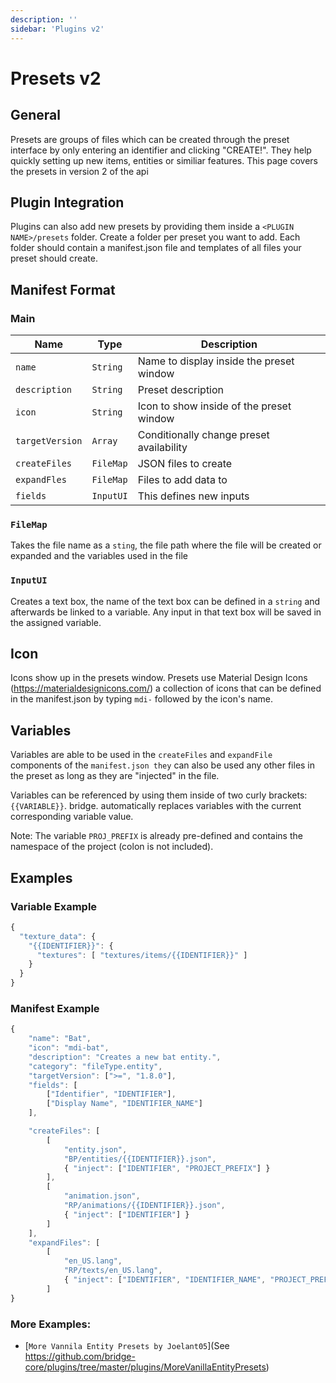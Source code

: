 ```yaml
---
description: ''
sidebar: 'Plugins v2'
---
```


# Presets v2

## General

Presets are groups of files which can be created through the preset interface by only entering an identifier and clicking "CREATE!". They help quickly setting up new items, entities or similiar features. This page covers the presets in version 2 of the api

## Plugin Integration

Plugins can also add new presets by providing them inside a `<PLUGIN NAME>/presets` folder. Create a folder per preset you want to add. Each folder should contain a manifest.json file and templates of all files your preset should create.

## Manifest Format

### Main

| Name                                 | Type                  | Description                              |
| ------------------------------------ | --------------------- | ---------------------------------------- |
| `name`                               | `String`              | Name to display inside the preset window |
| `description`                        | `String`              | Preset description                       |
| `icon`                               | `String`              | Icon to show inside of the preset window |
| `targetVersion`                      | `Array`               | Conditionally change preset availability |
| `createFiles`                        | `FileMap`             | JSON files to create                     |
| `expandFles`                         | `FileMap`             | Files to add data to                     |
| `fields`                             | `InputUI`             | This defines new inputs                  |

### `FileMap`

Takes the file name as a `sting`, the file path where the file will be created or expanded and the variables used in the file

### `InputUI`

Creates a text box, the name of the text box can be defined in a `string` and afterwards be linked to a variable. Any input in that text box will be saved in the assigned variable.



## Icon
Icons show up in the presets window. Presets use Material Design Icons (https://materialdesignicons.com/) a collection of icons that can be defined in the manifest.json by typing `mdi-` followed by the icon's name.

## Variables

Variables are able to be used in the `createFiles` and `expandFile` components of the `manifest.json they` can also be used any other files in the preset as long as they are "injected" in the file.

Variables can be referenced by using them inside of two curly brackets: `{{VARIABLE}}`. bridge. automatically replaces variables with the current corresponding variable value.

Note: The variable `PROJ_PREFIX` is already pre-defined and contains the namespace of the project (colon is not included).


## Examples


### Variable Example

```javascript
{
  "texture_data": {
    "{{IDENTIFIER}}": {
      "textures": [ "textures/items/{{IDENTIFIER}}" ]
    }
  }
}
```


### Manifest Example

```javascript
{
	"name": "Bat",
	"icon": "mdi-bat",
	"description": "Creates a new bat entity.",
	"category": "fileType.entity",
	"targetVersion": [">=", "1.8.0"],
	"fields": [
		["Identifier", "IDENTIFIER"],
		["Display Name", "IDENTIFIER_NAME"]
	],

	"createFiles": [
		[
			"entity.json",
			"BP/entities/{{IDENTIFIER}}.json",
			{ "inject": ["IDENTIFIER", "PROJECT_PREFIX"] }
		],
		[
			"animation.json",
			"RP/animations/{{IDENTIFIER}}.json",
			{ "inject": ["IDENTIFIER"] }
		]
	],
	"expandFiles": [
		[
			"en_US.lang",
			"RP/texts/en_US.lang",
			{ "inject": ["IDENTIFIER", "IDENTIFIER_NAME", "PROJECT_PREFIX"] }
		]
}
```


### More Examples:

-   [`More Vannila Entity Presets by Joelant05`](See https://github.com/bridge-core/plugins/tree/master/plugins/MoreVanillaEntityPresets)
